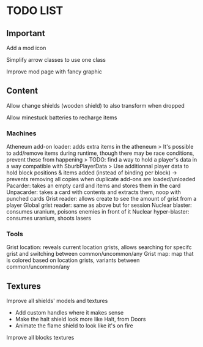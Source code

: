 # TODO LIST #

## Important ##

Add a mod icon

Simplify arrow classes to use one class

Improve mod page with fancy graphic

## Content ##

Allow change shields (wooden shield) to also transform when dropped

Allow minestuck batteries to recharge items

### Machines ###

Atheneum add-on loader: adds extra items in the atheneum
\> It's possible to add/remove items during runtime, though there may be race conditions, prevent these from happening
\> TODO: find a way to hold a player's data in a way compatible with SburbPlayerData
\> Use additionnal player data to hold block positions & items added (instead of binding per block) -> prevents removing all copies when duplicate add-ons are loaded/unloaded
Pacarder: takes an empty card and items and stores them in the card
Unpacarder: takes a card with contents and extracts them, noop with punched cards
Grist reader: allows create to see the amount of grist from a player
Global grist reader: same as above but for session
Nuclear blaster: consumes uranium, poisons enemies in front of it
Nuclear hyper-blaster: consumes uranium, shoots lasers

### Tools ###

Grist location: reveals current location grists, allows searching for specifc grist and switching between common/uncommon/any
Grist map: map that is colored based on location grists, variants between common/uncommon/any

## Textures ##

Improve all shields' models and textures

- Add custom handles where it makes sense
- Make the halt shield look more like Halt, from Doors
- Animate the flame shield to look like it's on fire

Improve all blocks textures
